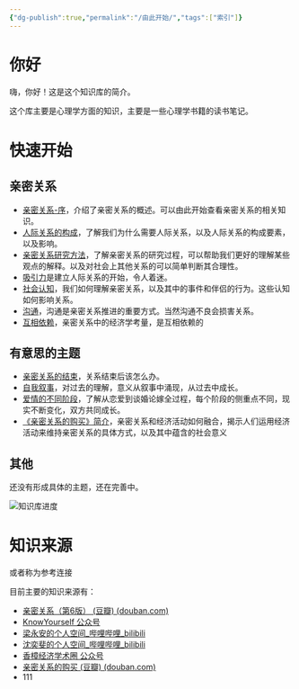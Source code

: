 ```yaml
---
{"dg-publish":true,"permalink":"/由此开始/","tags":["索引"]}
---
```



# 你好

嗨，你好！这是这个知识库的简介。

这个库主要是心理学方面的知识，主要是一些心理学书籍的读书笔记。

# 快速开始

## 亲密关系

- [亲密关系-序](亲密关系-序.md)，介绍了亲密关系的概述。可以由此开始查看亲密关系的相关知识。
- [人际关系的构成](人际关系的构成.md)，了解我们为什么需要人际关系，以及人际关系的构成要素，以及影响。
- [亲密关系研究方法](亲密关系研究方法.md)，了解亲密关系的研究过程，可以帮助我们更好的理解某些观点的解释。以及对社会上其他关系的可以简单判断其合理性。
- [吸引力](吸引力.md)是建立人际关系的开始，令人着迷。
- [社会认知](社会认知.md)，我们如何理解亲密关系，以及其中的事件和伴侣的行为。这些认知如何影响关系。
- [沟通](沟通.md)，沟通是亲密关系推进的重要方式。当然沟通不良会损害关系。
- [互相依赖](互相依赖.md)，亲密关系中的经济学考量，是互相依赖的

## 有意思的主题

- [亲密关系的结束](亲密关系的结束.md)，关系结束后该怎么办。
- [自我叙事](叙事身份.md)，对过去的理解，意义从叙事中涌现，从过去中成长。
- [爱情的不同阶段](爱情的不同阶段.md)，了解从恋爱到谈婚论嫁全过程，每个阶段的侧重点不同，现实不断变化，双方共同成长。
- [《亲密关系的购买》简介](《亲密关系的购买》简介.md)，亲密关系和经济活动如何融合，揭示人们运用经济活动来维持亲密关系的具体方式，以及其中蕴含的社会意义

## 其他

还没有形成具体的主题，还在完善中。

![知识库进度](知识库进度.md#目前进行中)

# 知识来源

或者称为参考连接

目前主要的知识来源有：
- [亲密关系（第6版） (豆瓣) (douban.com)](https://book.douban.com/subject/26585065/)
- [KnowYourself 公众号](https://mp.weixin.qq.com/s/Mft89GoEz9G9oFOAj268Ow)
- [梁永安的个人空间_哔哩哔哩_bilibili](https://space.bilibili.com/699492406/?spm_id_from=333.999.0.0)
- [沈奕斐的个人空间_哔哩哔哩_bilibili](https://space.bilibili.com/349092963/?spm_id_from=333.999.0.0)
- [香樟经济学术圈 公众号](https://mp.weixin.qq.com/s/27BBSUNzcyjdtUKcYvvDbw)
- [亲密关系的购买 (豆瓣) (douban.com)](https://book.douban.com/subject/36072388/)
- 111
